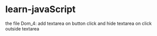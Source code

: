 # learn-javaScript
the file Dom_4: add textarea on button click and hide textarea on click outside textarea
